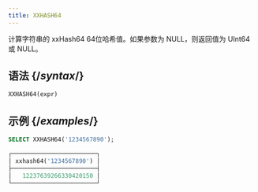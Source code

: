 ```yaml
---
title: XXHASH64
---
```


计算字符串的 xxHash64 64位哈希值。如果参数为 NULL，则返回值为 UInt64 或 NULL。

## 语法 {/*syntax*/}

```sql
XXHASH64(expr)
```

## 示例 {/*examples*/}

```sql
SELECT XXHASH64('1234567890');

┌────────────────────────┐
│ xxhash64('1234567890') │
├────────────────────────┤
│   12237639266330420150 │
└────────────────────────┘
```